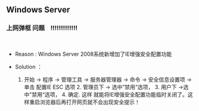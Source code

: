 ## Windows Server

### 上网弹框 问题    !!!!!!!!!!!!!
 
- Reason : Windows Server 2008系统新增加了IE增强安全配置功能

- Solution ：

	1. 开始 → 程序 → 管理工具 → 服务器管理器 → 命令 → 安全信息设置项 → 单击 配置IE ESC 选项
		2. 管理员下 → 选中”禁用“选项，
			3. 用户下  →选中”禁用“选项，
				4. 确定.
		这样 就能将IE增强安全配置功能临时关闭了。这样重启浏览器后再打开网页就不会出现安全提示！




